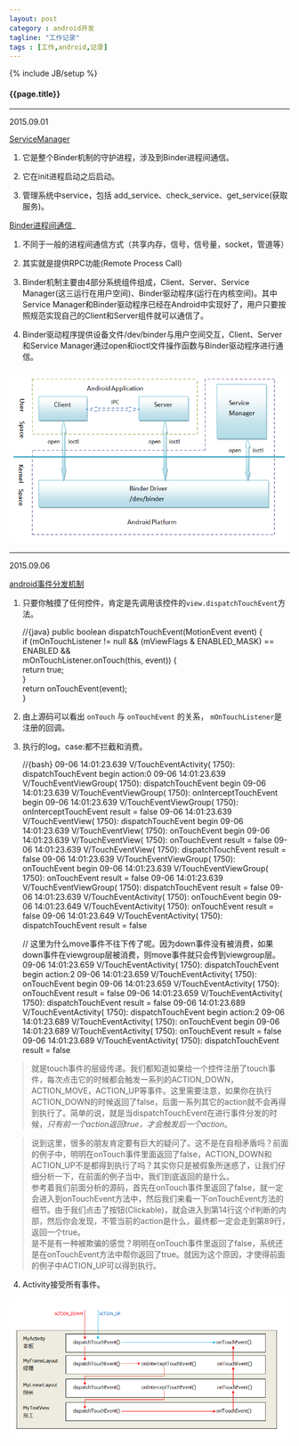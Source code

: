 ```yaml
---
layout: post
category : android开发
tagline: "工作记录"
tags : [工作,android,记录]
---
```

{% include JB/setup %}

<h4>{{page.title}}</h4>

---

2015.09.01

[ServiceManager](http://blog.csdn.net/xieqibao/article/details/6585143)

 1. 它是整个Binder机制的守护进程，涉及到Binder进程间通信。

 2. 它在init进程启动之后启动。

 3. 管理系统中service，包括 add_service、check_service、get_service(获取服务)。

 [Binder进程间通信](http://blog.csdn.net/luoshengyang/article/details/6618363)_


 1. 不同于一般的进程间通信方式（共享内存，信号，信号量，socket，管道等）

 2. 其实就是提供RPC功能(Remote Process Call)

 3. Binder机制主要由4部分系统组件组成，Client、Server、Service Manager(这三运行在用户空间)、Binder驱动程序(运行在内核空间)。其中Service Manager和Binder驱动程序已经在Android中实现好了，用户只要按照规范实现自己的Client和Server组件就可以通信了。

 4.  Binder驱动程序提供设备文件/dev/binder与用户空间交互，Client、Server和Service Manager通过open和ioctl文件操作函数与Binder驱动程序进行通信。

 ![Binder机制4部分组件关系图](/img/Binder机制4部分组件关系图.gif)


----

2015.09.06

[android事件分发机制](https://www.baidu.com/s?wd=android%E4%BA%8B%E4%BB%B6%E5%88%86%E5%8F%91%E6%9C%BA%E5%88%B6&rsv_spt=1&issp=1&f=3&rsv_bp=0&rsv_idx=2&ie=utf-8&tn=baiduhome_pg&rsv_enter=1&rsv_sug3=18&rsv_sug1=15&rsv_sug2=0&prefixsug=android%20%E6%97%B6%E9%97%B4&rsp=3&inputT=5497&rsv_sug4=37086)

1. 只要你触摸了任何控件，肯定是先调用该控件的`view.dispatchTouchEvent`方法。

	//{java}
	public boolean dispatchTouchEvent(MotionEvent event) {  
	    if (mOnTouchListener != null && (mViewFlags & ENABLED_MASK) == ENABLED &&  
	            mOnTouchListener.onTouch(this, event)) {  
	        return true;  
	    }  
	    return onTouchEvent(event);  
	} 

2. 由上源码可以看出 `onTouch` 与 `onTouchEvent` 的关系， `mOnTouchListener`是注册的回调。

3. 执行的log。case:都不拦截和消费。

	//{bash}
	09-06 14:01:23.639 V/TouchEventActivity( 1750): dispatchTouchEvent begin action:0
		09-06 14:01:23.639 V/TouchEventViewGroup( 1750): dispatchTouchEvent begin
		09-06 14:01:23.639 V/TouchEventViewGroup( 1750): onInterceptTouchEvent begin
		09-06 14:01:23.639 V/TouchEventViewGroup( 1750): onInterceptTouchEvent result = false
			09-06 14:01:23.639 V/TouchEventView( 1750): dispatchTouchEvent begin
			09-06 14:01:23.639 V/TouchEventView( 1750): onTouchEvent begin
			09-06 14:01:23.639 V/TouchEventView( 1750): onTouchEvent result = false
			09-06 14:01:23.639 V/TouchEventView( 1750): dispatchTouchEvent result = false
		09-06 14:01:23.639 V/TouchEventViewGroup( 1750): onTouchEvent begin
		09-06 14:01:23.639 V/TouchEventViewGroup( 1750): onTouchEvent result = false
		09-06 14:01:23.639 V/TouchEventViewGroup( 1750): dispatchTouchEvent result = false
	09-06 14:01:23.639 V/TouchEventActivity( 1750): onTouchEvent begin
	09-06 14:01:23.649 V/TouchEventActivity( 1750): onTouchEvent result = false
	09-06 14:01:23.649 V/TouchEventActivity( 1750): dispatchTouchEvent result = false

	// 这里为什么move事件不往下传了呢。因为down事件没有被消费，如果down事件在viewgroup层被消费，则move事件就只会传到viewgroup层。
	09-06 14:01:23.659 V/TouchEventActivity( 1750): dispatchTouchEvent begin action:2
	09-06 14:01:23.659 V/TouchEventActivity( 1750): onTouchEvent begin
	09-06 14:01:23.659 V/TouchEventActivity( 1750): onTouchEvent result = false
	09-06 14:01:23.659 V/TouchEventActivity( 1750): dispatchTouchEvent result = false
	09-06 14:01:23.689 V/TouchEventActivity( 1750): dispatchTouchEvent begin action:2
	09-06 14:01:23.689 V/TouchEventActivity( 1750): onTouchEvent begin
	09-06 14:01:23.689 V/TouchEventActivity( 1750): onTouchEvent result = false
	09-06 14:01:23.689 V/TouchEventActivity( 1750): dispatchTouchEvent result = false

>就是touch事件的层级传递。我们都知道如果给一个控件注册了touch事件，每次点击它的时候都会触发一系列的ACTION_DOWN，ACTION_MOVE，ACTION_UP等事件。这里需要注意，如果你在执行ACTION_DOWN的时候返回了false，后面一系列其它的action就不会再得到执行了。简单的说，就是当dispatchTouchEvent在进行事件分发的时候，*只有前一个action返回true，才会触发后一个action*。


>说到这里，很多的朋友肯定要有巨大的疑问了。这不是在自相矛盾吗？前面的例子中，明明在onTouch事件里面返回了false，ACTION_DOWN和ACTION_UP不是都得到执行了吗？其实你只是被假象所迷惑了，让我们仔细分析一下，在前面的例子当中，我们到底返回的是什么。  
参考着我们前面分析的源码，首先在onTouch事件里返回了false，就一定会进入到onTouchEvent方法中，然后我们来看一下onTouchEvent方法的细节。由于我们点击了按钮(Clickable)，就会进入到第14行这个if判断的内部，然后你会发现，不管当前的action是什么，最终都一定会走到第89行，返回一个true。  
是不是有一种被欺骗的感觉？明明在onTouch事件里返回了false，系统还是在onTouchEvent方法中帮你返回了true。就因为这个原因，才使得前面的例子中ACTION_UP可以得到执行。 

4. Activity接受所有事件。

![android_Touch事件分发机制](/img/android_Touch事件分发机制.png)



